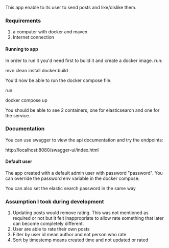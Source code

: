 This app enable to its user to send posts and like/dislike them.

### Requirements ###
1. a computer with docker and maven
2. Internet connection

#### Running to app ####
 
In order to run it you'd need first to build it and create a docker image.
run:

mvn clean install docker:build

You'd now be able to run the docker compose file.

run:

docker compose up


You should be able to see 2 containers, one for elasticsearch and one for the service.

### Documentation ###

You can use swagger to view the api documentation and try the endpoints:

http://localhost:8080/swagger-ui/index.html

#### Default user ###

The app created with a default admin user with password "password".
You can override the password env variable in the docker compose.

You can also set the elastic search password in the same way

### Assumption I took during development ###

1. Updating posts would remove rating. This was not mentioned as required or not
but it felt inappropriate to allow rate something that later can become completely different.
2. User are able to rate their own posts
3. Filter by user id mean author and not person who rate
4. Sort by timestemp means created time and not updated or rated

